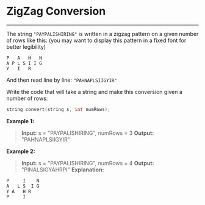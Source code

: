 # ZigZag Conversion
___
The string `"PAYPALISHIRING"` is written in a zigzag pattern on a given number of rows like this: (you may want to display this pattern in a fixed font for better legibility)

```
P   A   H   N
A P L S I I G
Y   I   R
```

And then read line by line: `"PAHNAPLSIIGYIR"`

Write the code that will take a string and make this conversion given a number of rows:
```c
string convert(string s, int numRows);
```
**Example 1:**

>**Input:** s = "PAYPALISHIRING", numRows = 3
>**Output:** "PAHNAPLSIIGYIR"

**Example 2:**

>**Input:** s = "PAYPALISHIRING", numRows = 4
>**Output:** "PINALSIGYAHRPI"
>**Explanation:**
>
```
P     I    N
A   L S  I G
Y A   H R
P     I
```

